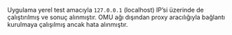 Uygulama yerel test amacıyla `127.0.0.1` (localhost) IP’si üzerinde de çalıştırılmış ve sonuç alınmıştır.
OMU ağı dışından proxy aracılığıyla bağlantı kurulmaya çalışılmış ancak hata alınmıştır.